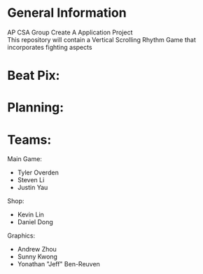 # General Information

AP CSA Group Create A Application Project <br />
This repository will contain a Vertical Scrolling Rhythm Game that incorporates fighting aspects <br />

# Beat Pix:

# Planning:

# Teams:

Main Game: <br />

  - Tyler Overden <br />
  - Steven Li <br />
  - Justin Yau <br />
  
 Shop: <br />
 
  - Kevin Lin <br />
  - Daniel Dong <br />

Graphics: <br />

  - Andrew Zhou <br />
  - Sunny Kwong <br />
  - Yonathan "Jeff" Ben-Reuven <br />
